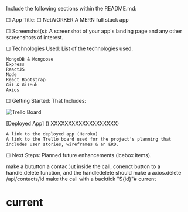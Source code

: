 Include the following sections within the README.md:

☐ App Title: 
☐ NetWORKER A MERN full stack app



☐ Screenshot(s): A screenshot of your app's landing page and any other screenshots of interest.



☐ Technologies Used: List of the technologies used.

    MongoDB & Mongoose
    Express
    ReactJS
    Node
    React Bootstrap
    Git & GitHub
    Axios



☐ Getting Started: That Includes:

 ![Trello Board](https://imgur.com/gallery/ecWHIGi)  

 [Deployed App] () XXXXXXXXXXXXXXXXXXX)  
 

    A link to the deployed app (Heroku)
    A link to the Trello board used for the project's planning that includes user stories, wireframes & an ERD.

☐ Next Steps: Planned future enhancements (icebox items).

make a bututton a contac )ut inside the call,   conenct button to a handle.delete function, and the handledelete should make a axios.delete /api/contacts/id   make the call with a backtick "${id}"# current
# current
